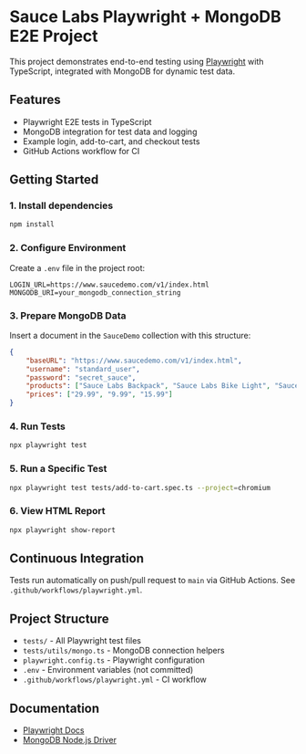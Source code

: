 # Sauce Labs Playwright + MongoDB E2E Project

This project demonstrates end-to-end testing using [Playwright](https://playwright.dev/) with TypeScript, integrated with MongoDB for dynamic test data.

## Features
- Playwright E2E tests in TypeScript
- MongoDB integration for test data and logging
- Example login, add-to-cart, and checkout tests
- GitHub Actions workflow for CI

## Getting Started

### 1. Install dependencies
```sh
npm install
```

### 2. Configure Environment
Create a `.env` file in the project root:
```
LOGIN_URL=https://www.saucedemo.com/v1/index.html
MONGODB_URI=your_mongodb_connection_string
```

### 3. Prepare MongoDB Data
Insert a document in the `SauceDemo` collection with this structure:
```json
{
	"baseURL": "https://www.saucedemo.com/v1/index.html",
	"username": "standard_user",
	"password": "secret_sauce",
	"products": ["Sauce Labs Backpack", "Sauce Labs Bike Light", "Sauce Labs Bolt T-Shirt"],
	"prices": ["29.99", "9.99", "15.99"]
}
```

### 4. Run Tests
```sh
npx playwright test
```

### 5. Run a Specific Test
```sh
npx playwright test tests/add-to-cart.spec.ts --project=chromium
```

### 6. View HTML Report
```sh
npx playwright show-report
```

## Continuous Integration
Tests run automatically on push/pull request to `main` via GitHub Actions. See `.github/workflows/playwright.yml`.

## Project Structure
- `tests/` - All Playwright test files
- `tests/utils/mongo.ts` - MongoDB connection helpers
- `playwright.config.ts` - Playwright configuration
- `.env` - Environment variables (not committed)
- `.github/workflows/playwright.yml` - CI workflow

## Documentation
- [Playwright Docs](https://playwright.dev/docs/intro)
- [MongoDB Node.js Driver](https://mongodb.github.io/node-mongodb-native/)
